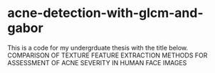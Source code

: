 # acne-detection-with-glcm-and-gabor
This is a code for my undergrduate thesis with the title below. <br>
COMPARISON OF TEXTURE FEATURE EXTRACTION METHODS FOR ASSESSMENT OF ACNE SEVERITY IN HUMAN FACE IMAGES

